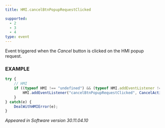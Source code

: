 ```yaml
---
title: HMI.cancelBtnPopupRequestClicked

supported:
  - 2
  - 3
  - 4
type: event
---
```

Event triggered when the *Cancel* button is clicked on the HMI popup request.

### EXAMPLE

```javascript
try {
	// HMI
	if ((typeof HMI !== "undefined") && (typeof HMI.addEventListener !== "undefined")) {
		HMI.addEventListener("cancelBtnPopupRequestClicked", CancelAction());
	}
} catch(e) {
	DealWithHMIError(e);
}
```

*Appeared in Software version 30.11.04.10*